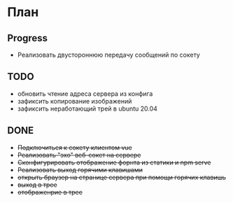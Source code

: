 # План
## Progress
* Реализовать двустороннюю передачу сообщений по сокету

## TODO
* обновить чтение адреса сервера из конфига
* зафиксить копирование изображений
* зафиксить неработающий трей в ubuntu 20.04

## DONE
* ~~Подключиться к сокету клиентом vue~~
* ~~Реализовать "эхо" веб-сокет на сервере~~
* ~~Сконфигурировать отображение форнта из статики и npm serve~~
* ~~Реализовать выход горячими клавишами~~
* ~~открыть браузер на странице сервера при помощи горячих клавишь~~
* ~~выход в трее~~
* ~~отображенрие в трее~~
